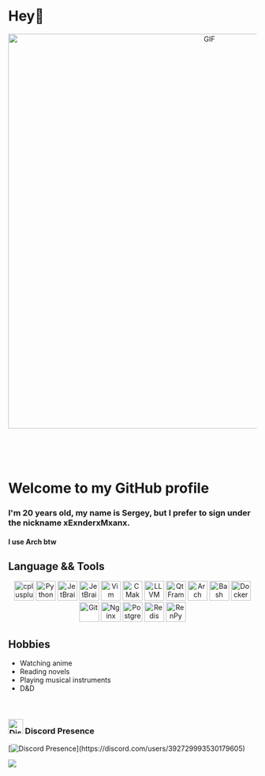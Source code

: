 # Hey👋

<div align="center">
    <a href="https://github.com/xExnderxMxanx">
    <img alt="GIF" hight="500" width="800" align="center" src="https://github.com/xExnderxMxanx/xExnderxMxanx/blob/master/assets/798.gif">
    </a>
</div>

<br><br><br>

# Welcome to my GitHub profile

### I'm 20 years old, my name is Sergey, but I prefer to sign under the nickname xExnderxMxanx.
#### I use Arch btw

## Language && Tools
<div align="center">
    <img width="40" height="40" src="https://cdn.jsdelivr.net/gh/devicons/devicon@latest/icons/cplusplus/cplusplus-original.svg" alt="cplusplus"/>
    <img width="40" height="40" src="https://cdn.jsdelivr.net/gh/devicons/devicon@latest/icons/python/python-original.svg" alt="Python" />
    <img width="40" height="40" src="https://cdn.jsdelivr.net/gh/devicons/devicon@latest/icons/clion/clion-original.svg" alt="JetBrains Clion" />
    <img width="40" height="40" src="https://cdn.jsdelivr.net/gh/devicons/devicon@latest/icons/pycharm/pycharm-original.svg" alt="JetBrains Pycharm" />
    <img width="40" height="40" src="https://cdn.jsdelivr.net/gh/devicons/devicon@latest/icons/vim/vim-original.svg" alt="Vim" />
    <img width="40" height="40" src="https://cdn.jsdelivr.net/gh/devicons/devicon@latest/icons/cmake/cmake-original.svg" alt="CMake"/>
    <img width="40" height="40" src="https://cdn.jsdelivr.net/gh/devicons/devicon@latest/icons/llvm/llvm-original.svg" alt="LLVM" />
    <img width="40" height="40" src="https://cdn.jsdelivr.net/gh/devicons/devicon@latest/icons/qt/qt-original.svg" alt="Qt Framework" />
    <img width="40" height="40" src="https://cdn.jsdelivr.net/gh/devicons/devicon@latest/icons/archlinux/archlinux-original.svg" alt="Arch Linux" />
    <img width="40" height="40" src="https://cdn.jsdelivr.net/gh/devicons/devicon@latest/icons/bash/bash-original.svg" alt="Bash" />
    <img width="40" height="40" src="https://cdn.jsdelivr.net/gh/devicons/devicon@latest/icons/docker/docker-original.svg" alt="Docker" />
    <img width="40" height="40" src="https://cdn.jsdelivr.net/gh/devicons/devicon@latest/icons/git/git-original.svg" alt="Git" />
    <img width="40" height="40" src="https://cdn.jsdelivr.net/gh/devicons/devicon@latest/icons/nginx/nginx-original.svg" alt="Nginx" />
    <img width="40" height="40" src="https://cdn.jsdelivr.net/gh/devicons/devicon@latest/icons/postgresql/postgresql-original-wordmark.svg" alt="PostgreSQL" />
    <img width="40" height="40" src="https://cdn.jsdelivr.net/gh/devicons/devicon@latest/icons/redis/redis-original.svg" alt="Redis" />
    <img width="40" height="40" src="https://cdn.jsdelivr.net/gh/devicons/devicon@latest/icons/renpy/renpy-original.svg" alt="RenPy" />
</div>

## Hobbies
- Watching anime
- Reading novels
- Playing musical instruments
- D&D

<br>
<div align="left">
    <h3 align="left">
        <img width="30" height="30" src="https://www.freepnglogos.com/uploads/discord-logo-png/discord-logo-logodownload-download-logotipos-1.png" alt="Discord Logo">
        Discord Presence
    </h3>
</div>


[![Discord Presence](https://lanyard.cnrad.dev/api/392729993530179605?theme=dark&hideStatus=false&hideBadges=false&hideSpotify=false&borderRadius=30px&idleMessage=Probably%20doing%20something%20else...)](https://discord.com/users/392729993530179605)

![](https://komarev.com/ghpvc/?username=xExnderxMxanx&style=flat)